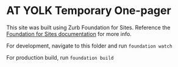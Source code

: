 # AT YOLK Temporary One-pager

This site was built using Zurb Foundation for Sites. Reference the [Foundation for Sites documentation](https://foundation.zurb.com/sites/docs/) for more info.

For development, navigate to this folder and run `foundation watch`

For production build, run `foundation build`


